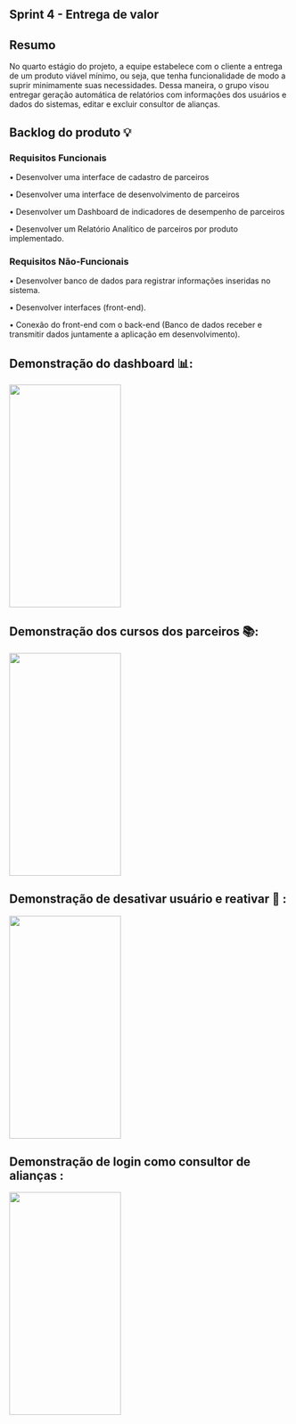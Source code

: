 ## Sprint 4 - Entrega de valor

## Resumo

<p> No quarto estágio do projeto, a equipe estabelece com o cliente a entrega de um produto viável mínimo, ou seja, que tenha funcionalidade de modo a suprir minimamente suas necessidades. Dessa maneira, o grupo visou entregar geração automática de relatórios com informações dos usuários e dados do sistemas, editar e excluir consultor de alianças.</p>

## Backlog do produto :bulb:
### Requisitos Funcionais
<p> • Desenvolver uma interface de cadastro de parceiros </p>
<p> • Desenvolver uma interface de desenvolvimento de parceiros </p>
<p> • Desenvolver um Dashboard de indicadores de desempenho de parceiros </p>
<p> • Desenvolver um Relatório Analítico de parceiros por produto implementado. </p>

### Requisitos Não-Funcionais
<p> • Desenvolver banco de dados para registrar informações inseridas no sistema. </p>
<p> • Desenvolver interfaces (front-end). </p>
<p> • Conexão do front-end com o back-end (Banco de dados receber e transmitir dados juntamente a aplicação em desenvolvimento). </p>

## Demonstração do dashboard 📊:
<img src="https://github.com/4DeskGroup/API-2024.1/blob/main/docs/gifs_api3/adm_dashboard.gif" width="200" height="400">

## Demonstração dos cursos dos parceiros 📚:
<img src="https://github.com/4DeskGroup/API-2024.1/blob/main/docs/gifs_api3/adm_cursos.gif" width="200" height="400">

## Demonstração de desativar usuário e reativar 👥 :
<img src="https://github.com/4DeskGroup/API-2024.1/blob/main/docs/gifs_api3/adm_gerenciar_usuario.gif" width="200" height="400">

## Demonstração de login como consultor de alianças :
<img src="https://github.com/4DeskGroup/API-2024.1/blob/main/docs/gifs_api3/login_consultor.gif" width="200" height="400">



